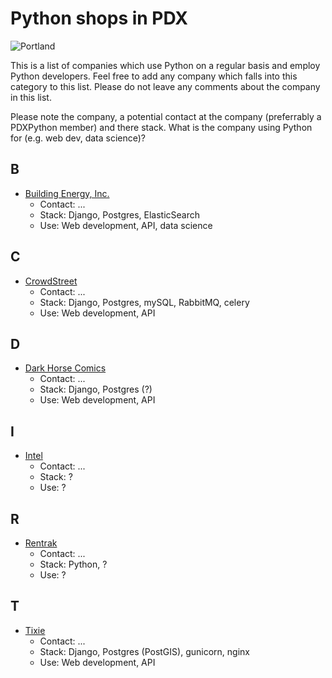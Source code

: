 # Python shops in PDX

![Portland](https://upload.wikimedia.org/wikipedia/commons/thumb/5/50/Portland_panorama3.jpg/640px-Portland_panorama3.jpg)

This is a list of companies which use Python on a regular basis and employ Python developers.
Feel free to add any company which falls into this category to this list. Please do not leave any comments about the company in this list.

Please note the company, a potential contact at the company (preferrably a PDXPython member) and there stack. What is the company using Python for (e.g. web dev, data science)?

## B

- [Building Energy, Inc.](http://www.buildingenergy.com)
  - Contact: ...
  - Stack: Django, Postgres, ElasticSearch
  - Use: Web development, API, data science

## C

- [CrowdStreet](https://www.crowdstreet.com/)
  - Contact: ...
  - Stack: Django, Postgres, mySQL, RabbitMQ, celery
  - Use: Web development, API

## D

- [Dark Horse Comics](https://www.darkhorse.com/Company/Jobs)
  - Contact: ...
  - Stack: Django, Postgres (?)
  - Use: Web development, API

## I

- [Intel](http://www.rentrak.com)
  - Contact: ...
  - Stack: ?
  - Use: ?

## R

- [Rentrak](http://www.rentrak.com)
  - Contact: ...
  - Stack: Python, ?
  - Use: ?

## T

- [Tixie](http://www.tixie.com)
  - Contact: ...
  - Stack: Django, Postgres (PostGIS), gunicorn, nginx
  - Use: Web development, API